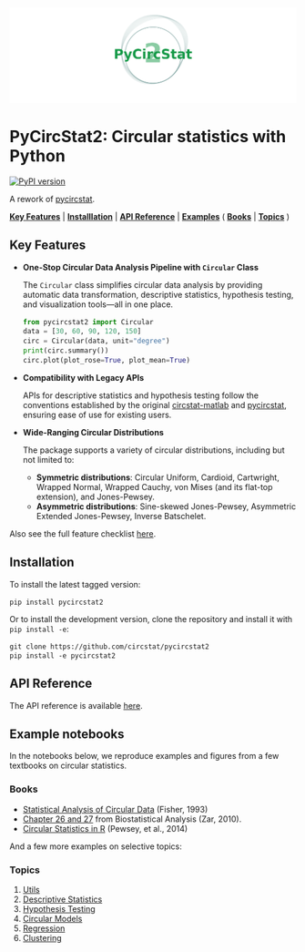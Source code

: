 ![logo](https://raw.githubusercontent.com/circstat/pycircstat2/main/docs/docs/images/logo.png)

# PyCircStat2: Circular statistics with Python

[![PyPI version](https://badge.fury.io/py/pycircstat2.svg)](https://badge.fury.io/py/pycircstat2)

A rework of [pycircstat](https://github.com/circstat/pycircstat).

[**Key Features**](#key-features) |
[**Installlation**](#installation) | 
[**API Reference**](#api-reference) |
[**Examples**](#example-notebooks) (
[**Books**](#books) |
[**Topics**](#topics)
)

## Key Features

- **One-Stop Circular Data Analysis Pipeline with `Circular` Class**  

    The `Circular` class simplifies circular data analysis by providing automatic data transformation, descriptive statistics, hypothesis testing, and visualization tools—all in one place.  

    ```python
    from pycircstat2 import Circular
    data = [30, 60, 90, 120, 150]
    circ = Circular(data, unit="degree")
    print(circ.summary())
    circ.plot(plot_rose=True, plot_mean=True)
    ```

- **Compatibility with Legacy APIs**  

  APIs for descriptive statistics and hypothesis testing follow the conventions established by the original [circstat-matlab](https://github.com/circstat/circstat-matlab) and [pycircstat](https://github.com/circstat/pycircstat), ensuring ease of use for existing users.


- **Wide-Ranging Circular Distributions**  

  The package supports a variety of circular distributions, including but not limited to:  
  - **Symmetric distributions**: Circular Uniform, Cardioid, Cartwright, Wrapped Normal, Wrapped Cauchy, von Mises (and its flat-top extension), and Jones-Pewsey.
  - **Asymmetric distributions**: Sine-skewed Jones-Pewsey, Asymmetric Extended Jones-Pewsey, Inverse Batschelet.

Also see the full feature checklist [here](https://circstat.github.io/pycircstat2/feature-checklist/).

## Installation

To install the latest tagged version:

```
pip install pycircstat2
```

Or to install the development version, clone the repository and install it with `pip install -e`:

```
git clone https://github.com/circstat/pycircstat2
pip install -e pycircstat2
```

## API Reference

The API reference is available [here](https://circstat.github.io/pycircstat2/reference/base/).

## Example notebooks

In the notebooks below, we reproduce examples and figures from a few textbooks on circular statistics.

### Books

-   [Statistical Analysis of Circular Data](https://github.com/circstat/pycircstat2/blob/main/examples/B1-Fisher-1993.ipynb) (Fisher, 1993)
-   [Chapter 26 and 27](https://github.com/circstat/pycircstat2/blob/main/examples/B2-Zar-2010.ipynb) from Biostatistical Analysis (Zar, 2010).
-   [Circular Statistics in R](https://github.com/circstat/pycircstat2/blob/main/examples/B3-Pewsey-2014.ipynb) (Pewsey, et al., 2014)

And a few more examples on selective topics:

### Topics

1. [Utils](https://github.com/circstat/pycircstat2/blob/main/examples/T0-utils.ipynb)
2. [Descriptive Statistics](https://github.com/circstat/pycircstat2/blob/main/examples/T1-descriptive-statistics.ipynb)
3. [Hypothesis Testing](https://github.com/circstat/pycircstat2/blob/main/examples/T2-hypothesis-testing.ipynb)
4. [Circular Models](https://github.com/circstat/pycircstat2/blob/main/examples/T3-circular-distributions.ipynb)
5. [Regression](https://github.com/circstat/pycircstat2/blob/main/examples/T4-regression.ipynb)
6. [Clustering](https://github.com/circstat/pycircstat2/blob/main/examples/T5-clustering.ipynb)